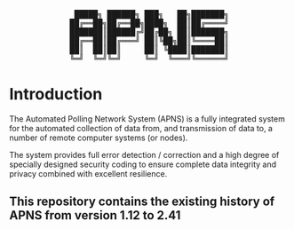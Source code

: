 <div align="center">
<pre>
 █████╗ ██████╗ ███╗   ██╗███████╗
██╔══██╗██╔══██╗████╗  ██║██╔════╝
███████║██████╔╝██╔██╗ ██║███████╗
██╔══██║██╔═══╝ ██║╚██╗██║╚════██║
██║  ██║██║     ██║ ╚████║███████║
╚═╝  ╚═╝╚═╝     ╚═╝  ╚═══╝╚══════╝
</pre>
</div>

Introduction
============

The Automated Polling Network System (APNS) is a fully integrated system
for the automated collection of data from, and transmission of data to, a
number of remote computer systems (or nodes).

The system provides full error detection / correction and a high degree of
specially designed security coding to ensure complete data integrity and
privacy combined with excellent resilience.
  
## This repository contains the existing history of APNS from version 1.12 to 2.41

